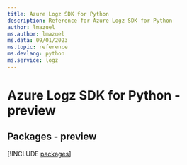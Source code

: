 ```yaml
---
title: Azure Logz SDK for Python
description: Reference for Azure Logz SDK for Python
author: lmazuel
ms.author: lmazuel
ms.data: 09/01/2023
ms.topic: reference
ms.devlang: python
ms.service: logz
---
```

# Azure Logz SDK for Python - preview
## Packages - preview
[!INCLUDE [packages](logz-index.md)]